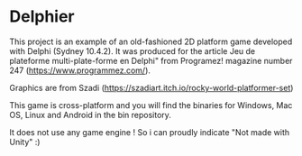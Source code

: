# Delphier
  
 This project is an example of an old-fashioned 2D platform game developed with Delphi (Sydney 10.4.2). It was produced for the article Jeu de plateforme
 multi-plate-forme en Delphi" from Programez! magazine number 247 (https://www.programmez.com/).
 
 Graphics are from Szadi (https://szadiart.itch.io/rocky-world-platformer-set) 
  
 This game is cross-platform and you will find the binaries for Windows, Mac OS, Linux and Android in the bin repository.
  
 It does not use any game engine ! So i can proudly indicate "Not made with Unity" :) 
